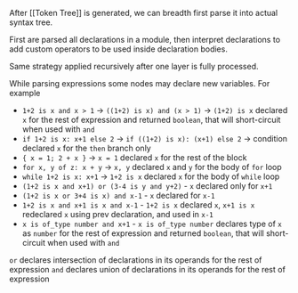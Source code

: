 After [[Token Tree]] is generated, we can breadth first parse it into actual syntax tree.

First are parsed all declarations in a module, then interpret declarations to add custom operators to be used inside declaration bodies.

Same strategy applied recursively after one layer is fully processed.

While parsing expressions some nodes may declare new variables. For example
* `1+2 is x and x > 1` -> `((1+2) is x) and (x > 1)` -> `(1+2) is x` declared `x` for the rest of expression and returned `boolean`, that will short-circuit when used with `and`
* `if 1+2 is x: x+1 else 2` -> `if ((1+2) is x): (x+1) else 2` -> condition declared `x` for the `then` branch only
* `{ x = 1; 2 + x }` -> `x = 1` declared `x` for the rest of the block
* `for x, y of z: x + y` -> `x, y` declared `x` and `y` for the body of `for` loop
* `while 1+2 is x: x+1` -> `1+2 is x` declared `x` for the body of `while` loop
* `(1+2 is x and x+1) or (3-4 is y and y+2)` - `x` declared only for `x+1`
* `(1+2 is x or 3+4 is x) and x-1` - `x` declared for `x-1`
* `1+2 is x and x+1 is x and x-1` - `1+2 is x` declared `x`, `x+1 is x` redeclared `x` using prev declaration, and used in `x-1`
* `x is of_type number and x+1` - `x is of_type number` declares type of `x` as `number` for the rest of expression and returned `boolean`, that will short-circuit when used with `and`

`or` declares intersection of declarations in its operands for the rest of expression
`and` declares union of declarations in its operands for the rest of expression